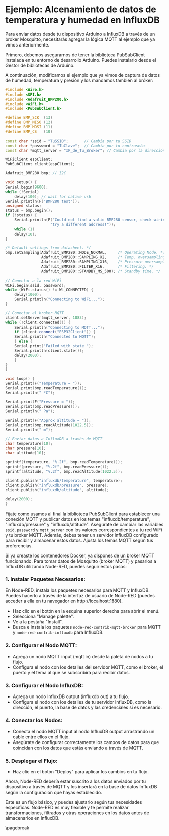 # Ejemplo: Alcenamiento de datos de temperatura y humedad en InfluxDB

Para enviar datos desde tu dispositivo Arduino a InfluxDB a través de un broker Mosquitto, necesitarás agregar la lógica MQTT al ejemplo que ya vimos anteriormente.

Primero, debemos asegurarnos de tener la biblioteca PubSubClient instalada en tu entorno de desarrollo Arduino. Puedes instalarlo desde el Gestor de bibliotecas de Arduino.

A continuación, modificamos el ejemplo que ya vimos de captura de datos de humedad, temperatura y presión y los mandamos también al bróker:

```cpp
#include <Wire.h>
#include <SPI.h>
#include <Adafruit_BMP280.h>
#include <WiFi.h>
#include <PubSubClient.h>

#define BMP_SCK  (13)
#define BMP_MISO (12)
#define BMP_MOSI (11)
#define BMP_CS   (10)

const char *ssid = "TuSSID";       // Cambia por tu SSID
const char *password = "TuClave";  // Cambia por tu contraseña
const char *mqtt_server = "IP_de_Tu_Broker"; // Cambia por la dirección IP de tu broker MQTT

WiFiClient espClient;
PubSubClient client(espClient);

Adafruit_BMP280 bmp; // I2C

void setup() {
Serial.begin(9600);
while (!Serial)
    delay(100); // wait for native usb
Serial.println(F("BMP280 test"));
unsigned status;
status = bmp.begin();
if (!status) {
    Serial.println(F("Could not find a valid BMP280 sensor, check wiring or "
                    "try a different address!"));
    while (1)
    delay(10);
}

/* Default settings from datasheet. */
bmp.setSampling(Adafruit_BMP280::MODE_NORMAL,     /* Operating Mode. */
                Adafruit_BMP280::SAMPLING_X2,     /* Temp. oversampling */
                Adafruit_BMP280::SAMPLING_X16,    /* Pressure oversampling */
                Adafruit_BMP280::FILTER_X16,      /* Filtering. */
                Adafruit_BMP280::STANDBY_MS_500); /* Standby time. */

// Conectar a la red WiFi
WiFi.begin(ssid, password);
while (WiFi.status() != WL_CONNECTED) {
    delay(1000);
    Serial.println("Connecting to WiFi...");
}

// Conectar al broker MQTT
client.setServer(mqtt_server, 1883);
while (!client.connected()) {
    Serial.println("Connecting to MQTT...");
    if (client.connect("ESP32Client")) {
    Serial.println("Connected to MQTT");
    } else {
    Serial.print("Failed with state ");
    Serial.println(client.state());
    delay(2000);
    }
}
}

void loop() {
Serial.print(F("Temperature = "));
Serial.print(bmp.readTemperature());
Serial.println(" *C");

Serial.print(F("Pressure = "));
Serial.print(bmp.readPressure());
Serial.println(" Pa");

Serial.print(F("Approx altitude = "));
Serial.print(bmp.readAltitude(1022.5));
Serial.println(" m");

// Enviar datos a InfluxDB a través de MQTT
char temperature[10];
char pressure[10];
char altitude[10];

sprintf(temperature, "%.2f", bmp.readTemperature());
sprintf(pressure, "%.2f", bmp.readPressure());
sprintf(altitude, "%.2f", bmp.readAltitude(1022.5));

client.publish("influxdb/temperature", temperature);
client.publish("influxdb/pressure", pressure);
client.publish("influxdb/altitude", altitude);

delay(2000);
}
```

Fíjate como usamos al final la biblioteca PubSubClient para establecer una conexión MQTT y publicar datos en los temas "influxdb/temperature", "influxdb/pressure" y "influxdb/altitude". Asegúrate de cambiar las variables `ssid`, `password` y `mqtt_server` con los valores correspondientes a tu red WiFi y tu broker MQTT. Además, debes tener un servidor InfluxDB configurado para recibir y almacenar estos datos. Ajusta los temas MQTT según tus preferencias.

Si ya creaste los contenedores Docker, ya dispones de un broker MQTT funcionando. Para tomar datos de Mosquitto (broker MQTT) y pasarlos a InfluxDB utilizando Node-RED, puedes seguir estos pasos:

### 1. **Instalar Paquetes Necesarios:**
En Node-RED, instala los paquetes necesarios para MQTT y InfluxDB. Puedes hacerlo a través de la interfaz de usuario de Node-RED (puedes acceder a ella en tu navegador en http://localhost:1880).

- Haz clic en el botón en la esquina superior derecha para abrir el menú.
- Selecciona "Manage palette".
- Ve a la pestaña "Install".
- Busca e instala los paquetes `node-red-contrib-mqtt-broker` para MQTT y `node-red-contrib-influxdb` para InfluxDB.

### 2. **Configurar el Nodo MQTT:**
- Agrega un nodo MQTT input (mqtt in) desde la paleta de nodos a tu flujo.
- Configura el nodo con los detalles del servidor MQTT, como el broker, el puerto y el tema al que se subscribirá para recibir datos.

### 3. **Configurar el Nodo InfluxDB:**
- Agrega un nodo InfluxDB output (influxdb out) a tu flujo.
- Configura el nodo con los detalles de tu servidor InfluxDB, como la dirección, el puerto, la base de datos y las credenciales si es necesario.

### 4. **Conectar los Nodos:**
- Conecta el nodo MQTT input al nodo InfluxDB output arrastrando un cable entre ellos en el flujo.
- Asegúrate de configurar correctamente los campos de datos para que coincidan con los datos que estás enviando a través de MQTT.

### 5. **Desplegar el Flujo:**
- Haz clic en el botón "Deploy" para aplicar los cambios en tu flujo.

Ahora, Node-RED debería estar suscrito a los datos enviados por tu dispositivo a través de MQTT y los insertará en la base de datos InfluxDB según la configuración que hayas establecido.

Este es un flujo básico, y puedes ajustarlo según tus necesidades específicas. Node-RED es muy flexible y te permite realizar transformaciones, filtrados y otras operaciones en los datos antes de almacenarlos en InfluxDB.

\pagebreak
